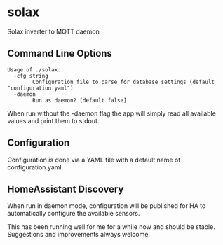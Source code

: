 # solax

Solax inverter to MQTT daemon

## Command Line Options

```cmdline
Usage of ./solax:
  -cfg string
        Configuration file to parse for database settings (default "configuration.yaml")
  -daemon
        Run as daemon? [default false]
```

When run without the -daemon flag the app will simply read all available values and print them to stdout.

## Configuration

Configuration is done via a YAML file with a default name of configuration.yaml.

## HomeAssistant Discovery

When run in daemon mode, configuration will be published for HA to automatically configure the available sensors.

This has been running well for me for a while now and should be stable. Suggestions and improvements always welcome.

